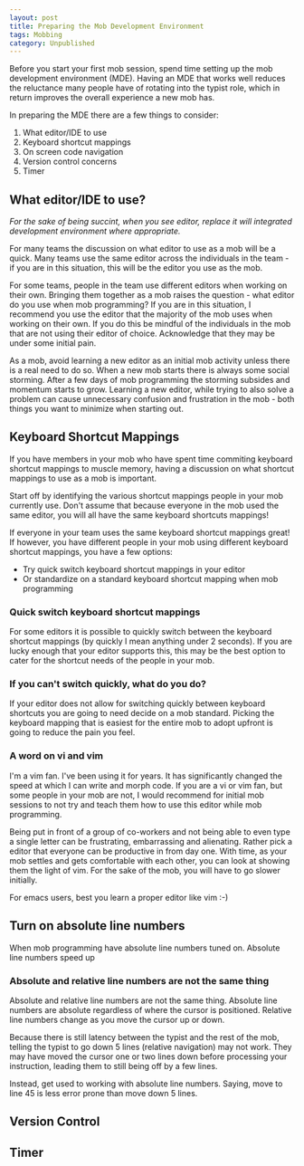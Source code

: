 ```yaml
---
layout: post
title: Preparing the Mob Development Environment 
tags: Mobbing
category: Unpublished
---
```


Before you start your first mob session, spend time setting up the mob development environment (MDE). Having an MDE that works well reduces the reluctance many people have of rotating into the typist role, which in return improves the overall experience a new mob has. 

In preparing the MDE there are a few things to consider:  

1. What editor/IDE to use  
2. Keyboard shortcut mappings
3. On screen code navigation  
4. Version control concerns
5. Timer  

## What editor/IDE to use?

*For the sake of being succint, when you see editor, replace it will integrated development environment where appropriate.*

For many teams the discussion on what editor to use as a mob will be a quick. Many teams use the same editor across the individuals in the team - if you are in this situation, this will be the editor you use as the mob.

For some teams, people in the team use different editors when working on their own. Bringing them together as a mob raises the question - what editor do you use when mob programming? If you are in this situation, I recommend you use the editor that the majority of the mob uses when working on their own. If you do this be mindful of the individuals in the mob that are not using their editor of choice. Acknowledge that they may be under some initial pain.

As a mob, avoid learning a new editor as an initial mob activity unless there is a real need to do so. When a new mob starts there is always some social storming. After a few days of mob programming the storming subsides and momentum starts to grow. Learning a new editor, while trying to also solve a problem can cause unnecessary confusion and frustration in the mob - both things you want to minimize when starting out.

## Keyboard Shortcut Mappings

If you have members in your mob who have spent time commiting keyboard shortcut mappings to muscle memory, having a discussion on what shortcut mappings to use as a mob is important.

Start off by identifying the various shortcut mappings people in your mob currently use. Don't assume that because everyone in the mob used the same editor, you will all have the same keyboard shortcuts mappings! 

If everyone in your team uses the same keyboard shortcut mappings great! If however, you have different people in your mob using different keyboard shortcut mappings, you have a few options:  

- Try quick switch keyboard shortcut mappings in your editor
- Or standardize on a standard keyboard shortcut mapping when mob programming  

### Quick switch keyboard shortcut mappings

For some editors it is possible to quickly switch between the keyboard shortcut mappings (by quickly I mean anything under 2 seconds). If you are lucky enough that your editor supports this, this may be the best option to cater for the shortcut needs of the people in your mob.

### If you can't switch quickly, what do you do?

If your editor does not allow for switching quickly between keyboard shortcuts you are going to need decide on a mob standard. Picking the keyboard mapping that is easiest for the entire mob to adopt upfront is going to reduce the pain you feel.

### A word on vi and vim

I'm a vim fan. I've been using it for years. It has significantly changed the speed at which I can write and morph code. If you are a vi or vim fan, but some people in your mob are not, I would recommend for initial mob sessions to not try and teach them how to use this editor while mob programming. 

Being put in front of a group of co-workers and not being able to even type a single letter can be frustrating, embarrassing and alienating. Rather pick a editor that everyone can be productive in from day one. With time, as your mob settles and gets comfortable with each other, you can look at showing them the light of vim. For the sake of the mob, you will have to go slower initially.

For emacs users, best you learn a proper editor like vim :-)

## Turn on absolute line numbers

When mob programming have absolute line numbers tuned on. Absolute line numbers speed up 

### Absolute and relative line numbers are not the same thing

Absolute and relative line numbers are not the same thing. Absolute line numbers are absolute regardless of where the cursor is positioned. Relative line numbers change as you move the cursor up or down. 

Because there is still latency between the typist and the rest of the mob, telling the typist to go down 5 lines (relative navigation) may not work. They may have moved the cursor one or two lines down before processing your instruction, leading them to still being off by a few lines.

Instead, get used to working with absolute line numbers. Saying, move to line 45 is less error prone than move down 5 lines.

## Version Control

## Timer
